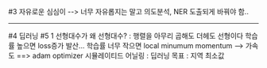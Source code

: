 #3 자유로운 심심이 --> 너무 자유롭지는 말고 의도분석, NER 도출되게 바꿔야 함..

--------------------

#4 딥러닝
#5 1 선형대수가 왜 선형대수? : 행렬을 아무리 곱해도 더헤도 선형이다
 학습률 높으면 loss증가 발산...
 학습률 너무 작으면 local minumum
 momentum --> 가속도 ==> adam optimizer
 시뮬레이티드 어닐링 : 
 딥러닝 목표 : 지역 최소값 
 
